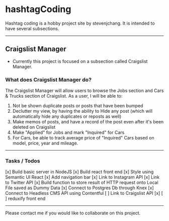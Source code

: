 # hashtagCoding
Hashtag coding is a hobby project site by stevenjchang. It is intended to have several subsections.

---

## Craigslist Manager
- Currently this project is focused on a subsection called Craigslist Manager.

### What does Craigslist Manager do?

The Craigslist Manager will allow users to browse the Jobs section and Cars & Trucks section of Craigslist. As a user, I will be able to:

1) Not be shown duplicate posts or posts that have been bumped
2) Declutter my view, by having the ability to Hide any post (which will automatically hide any duplicates or reposts as well)
3) Make memos of posts, and have a record of the post even after it's been deleted on Craigslist
4) Make "Applied" for Jobs and mark "Inquired" for Cars
4) For Cars, be able to track average price of "Inquired" Cars based on model, price, year and mileage.

---

### Tasks / Todos 
[x] Build basic server in NodeJS
[x] Build react front end
[x] Style using Semantic UI React
[x] Add navigation bar
[x] Link to Instagram API
[x] Link to Twitter API
[x] Build function to store result of HTTP request onto Local File saved as Dummy Data
[x] Connect to Postgres Db through Knex
[x] Connect to Headless CMS API using Contentful
[ ] Link to Craigslist API
[x] 
[ ] reduxify front end 

-----

Please contact me if you would like to collaborate on this project.
